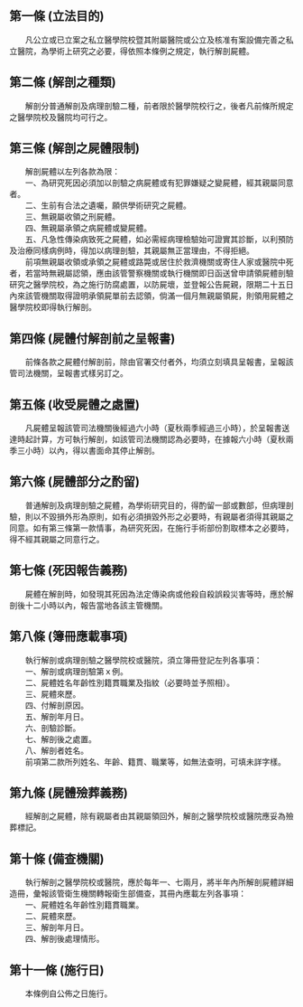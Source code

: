第一條 (立法目的)
-----------------
　　凡公立或已立案之私立醫學院校暨其附屬醫院或公立及核准有案設備完善之私立醫院，為學術上研究之必要，得依照本條例之規定，執行解剖屍體。  


第二條 (解剖之種類)
-------------------
　　解剖分普通解剖及病理剖驗二種，前者限於醫學院校行之，後者凡前條所規定之醫學院校及醫院均可行之。  


第三條 (解剖之屍體限制)
-----------------------
　　解剖屍體以左列各款為限：  
　　一、為研究死因必須加以剖驗之病屍體或有犯罪嫌疑之變屍體，經其親屬同意者。  
　　二、生前有合法之遺囑，願供學術研究之屍體。  
　　三、無親屬收領之刑屍體。  
　　四、無親屬承領之病屍體或變屍體。  
　　五、凡急性傳染病致死之屍體，如必需經病理檢驗始可證實其診斷，以利預防及治療同樣病例時，得加以病理剖驗，其親屬無正當理由，不得拒絕。  
　　前項無親屬收領或承領之屍體或路斃或居住於救濟機關或寄住人家或醫院中死者，若當時無親屬認領，應由該管警察機關或執行機關即日函送曾申請領屍體剖驗研究之醫學院校，為之施行防腐處置，以防屍壞，並登報公告屍親，限期二十五日內來該管機關取得證明承領屍單前去認領，倘滿一個月無親屬領屍，則領用屍體之醫學院校即得執行解剖。  


第四條 (屍體付解剖前之呈報書)
-----------------------------
　　前條各款之屍體付解剖前，除由官署交付者外，均須立刻填具呈報書，呈報該管司法機關，呈報書式樣另訂之。  


第五條 (收受屍體之處置)
-----------------------
　　凡屍體呈報該管司法機關後經過六小時（夏秋兩季經過三小時），於呈報書送達時起計算，方可執行解剖，如該管司法機關認為必要時，在據報六小時（夏秋兩季三小時）以內，得以書面命其停止解剖。  


第六條 (屍體部分之酌留)
-----------------------
　　普通解剖及病理剖驗之屍體，為學術研究目的，得酌留一部或數部，但病理剖驗，則以不毀損外形為原則，如有必須損毀外形之必要時，有親屬者須得其親屬之同意。如有第三條第一款情事，為研究死因，在施行手術部份割取標本之必要時，得不經其親屬之同意行之。  


第七條 (死因報告義務)
---------------------
　　屍體在解剖時，如發現其死因為法定傳染病或他殺自殺誤殺災害等時，應於解剖後十二小時以內，報告當地各該主管機關。  


第八條 (簿冊應載事項)
---------------------
　　執行解剖或病理剖驗之醫學院校或醫院，須立簿冊登記左列各事項：  
　　一、解剖或病理剖驗第ｘ例。  
　　二、屍體姓名年齡性別籍貫職業及指紋（必要時並予照相）。  
　　三、屍體來歷。  
　　四、付解剖原因。  
　　五、解剖年月日。  
　　六、剖驗診斷。  
　　七、解剖後之處置。  
　　八、解剖者姓名。  
　　前項第二款所列姓名、年齡、籍貫、職業等，如無法查明，可填未詳字樣。  


第九條 (屍體殮葬義務)
---------------------
　　經解剖之屍體，除有親屬者由其親屬領回外，解剖之醫學院校或醫院應妥為殮葬標記。  


第十條 (備查機關)
-----------------
　　執行解剖之醫學院校或醫院，應於每年一、七兩月，將半年內所解剖屍體詳細造冊，彙報該管衛生機關轉報衛生部備查，其冊內應載左列各事項：  
　　一、屍體姓名年齡性別籍貫職業。  
　　二、屍體來歷。  
　　三、解剖年月日。  
　　四、解剖後處理情形。  


第十一條 (施行日)
-----------------
　　本條例自公佈之日施行。